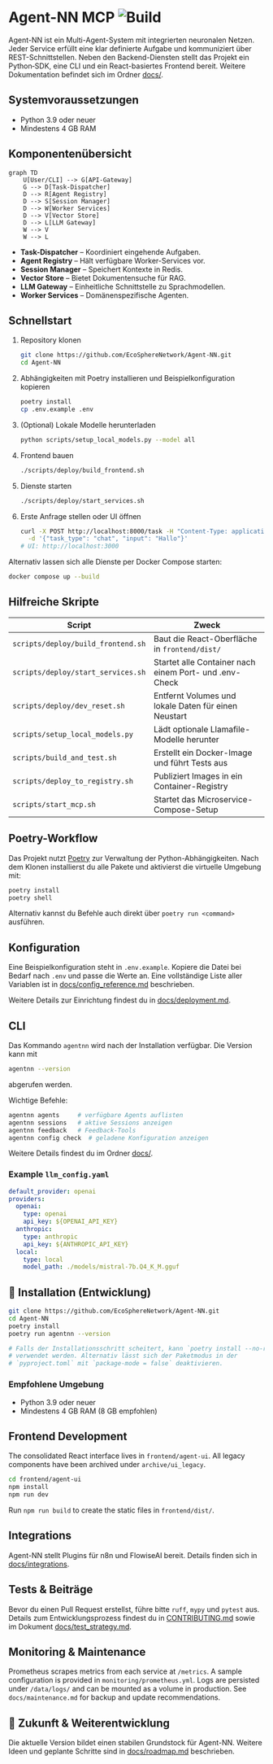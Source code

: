 # Agent-NN MCP ![Build](https://img.shields.io/badge/build-passing-brightgreen)

Agent-NN ist ein Multi-Agent-System mit integrierten neuronalen Netzen. Jeder Service erfüllt eine klar definierte Aufgabe und kommuniziert über REST-Schnittstellen. Neben den Backend-Diensten stellt das Projekt ein Python‑SDK, eine CLI und ein React-basiertes Frontend bereit. Weitere Dokumentation befindet sich im Ordner [docs/](docs/).

## Systemvoraussetzungen

- Python 3.9 oder neuer
- Mindestens 4 GB RAM

## Komponentenübersicht

```mermaid
graph TD
    U[User/CLI] --> G[API-Gateway]
    G --> D[Task-Dispatcher]
    D --> R[Agent Registry]
    D --> S[Session Manager]
    D --> W[Worker Services]
    D --> V[Vector Store]
    D --> L[LLM Gateway]
    W --> V
    W --> L
```

- **Task-Dispatcher** – Koordiniert eingehende Aufgaben.
- **Agent Registry** – Hält verfügbare Worker-Services vor.
- **Session Manager** – Speichert Kontexte in Redis.
- **Vector Store** – Bietet Dokumentensuche für RAG.
- **LLM Gateway** – Einheitliche Schnittstelle zu Sprachmodellen.
- **Worker Services** – Domänenspezifische Agenten.

## Schnellstart

1. Repository klonen
   ```bash
   git clone https://github.com/EcoSphereNetwork/Agent-NN.git
   cd Agent-NN
   ```
2. Abhängigkeiten mit Poetry installieren und Beispielkonfiguration kopieren
   ```bash
   poetry install
   cp .env.example .env
   ```
3. (Optional) Lokale Modelle herunterladen
   ```bash
   python scripts/setup_local_models.py --model all
   ```
4. Frontend bauen
   ```bash
   ./scripts/deploy/build_frontend.sh
   ```
5. Dienste starten
   ```bash
   ./scripts/deploy/start_services.sh
   ```
6. Erste Anfrage stellen oder UI öffnen
   ```bash
   curl -X POST http://localhost:8000/task -H "Content-Type: application/json" \
     -d '{"task_type": "chat", "input": "Hallo"}'
   # UI: http://localhost:3000
   ```

Alternativ lassen sich alle Dienste per Docker Compose starten:
```bash
docker compose up --build
```

## Hilfreiche Skripte

| Script | Zweck |
|---|---|
| `scripts/deploy/build_frontend.sh` | Baut die React-Oberfläche in `frontend/dist/` |
| `scripts/deploy/start_services.sh` | Startet alle Container nach einem Port- und .env-Check |
| `scripts/deploy/dev_reset.sh` | Entfernt Volumes und lokale Daten für einen Neustart |
| `scripts/setup_local_models.py` | Lädt optionale Llamafile-Modelle herunter |
| `scripts/build_and_test.sh` | Erstellt ein Docker-Image und führt Tests aus |
| `scripts/deploy_to_registry.sh` | Publiziert Images in ein Container-Registry |
| `scripts/start_mcp.sh` | Startet das Microservice-Compose-Setup |

## Poetry-Workflow

Das Projekt nutzt [Poetry](https://python-poetry.org/) zur Verwaltung der Python-Abhängigkeiten.
Nach dem Klonen installierst du alle Pakete und aktivierst die virtuelle Umgebung mit:

```bash
poetry install
poetry shell
```

Alternativ kannst du Befehle auch direkt über `poetry run <command>` ausführen.

## Konfiguration

Eine Beispielkonfiguration steht in `.env.example`. Kopiere die Datei bei Bedarf nach `.env` und passe die Werte an. Eine vollständige Liste aller Variablen ist in [docs/config_reference.md](docs/config_reference.md) beschrieben.

Weitere Details zur Einrichtung findest du in [docs/deployment.md](docs/deployment.md).
## CLI

Das Kommando `agentnn` wird nach der Installation verfügbar. Die Version kann mit

```bash
agentnn --version
```
abgerufen werden.

Wichtige Befehle:
```bash
agentnn agents     # verfügbare Agents auflisten
agentnn sessions   # aktive Sessions anzeigen
agentnn feedback   # Feedback-Tools
agentnn config check  # geladene Konfiguration anzeigen
```

Weitere Details findest du im Ordner [docs/](docs/).

### Example `llm_config.yaml`

```yaml
default_provider: openai
providers:
  openai:
    type: openai
    api_key: ${OPENAI_API_KEY}
  anthropic:
    type: anthropic
    api_key: ${ANTHROPIC_API_KEY}
  local:
    type: local
    model_path: ./models/mistral-7b.Q4_K_M.gguf
```

## 🤖 Installation (Entwicklung)

```bash
git clone https://github.com/EcoSphereNetwork/Agent-NN.git
cd Agent-NN
poetry install
poetry run agentnn --version

# Falls der Installationsschritt scheitert, kann `poetry install --no-root`
# verwendet werden. Alternativ lässt sich der Paketmodus in der
# `pyproject.toml` mit `package-mode = false` deaktivieren.
```

### Empfohlene Umgebung

- Python 3.9 oder neuer
- Mindestens 4 GB RAM (8 GB empfohlen)

## Frontend Development

The consolidated React interface lives in `frontend/agent-ui`. All legacy
components have been archived under `archive/ui_legacy`.

```bash
cd frontend/agent-ui
npm install
npm run dev
```

Run `npm run build` to create the static files in `frontend/dist/`.

## Integrations

Agent-NN stellt Plugins für n8n und FlowiseAI bereit. Details finden sich in
[docs/integrations](docs/integrations/index.md).

## Tests & Beiträge

Bevor du einen Pull Request erstellst, führe bitte `ruff`, `mypy` und `pytest` aus. Details zum Entwicklungsprozess findest du in [CONTRIBUTING.md](CONTRIBUTING.md) sowie im Dokument [docs/test_strategy.md](docs/test_strategy.md).

## Monitoring & Maintenance

Prometheus scrapes metrics from each service at `/metrics`. A sample configuration
is provided in `monitoring/prometheus.yml`. Logs are persisted under `/data/logs/`
and can be mounted as a volume in production. See `docs/maintenance.md` for
backup and update recommendations.

## 🔭 Zukunft & Weiterentwicklung

Die aktuelle Version bildet einen stabilen Grundstock für Agent-NN. Weitere Ideen und geplante Schritte sind in [docs/roadmap.md](docs/roadmap.md) beschrieben.
